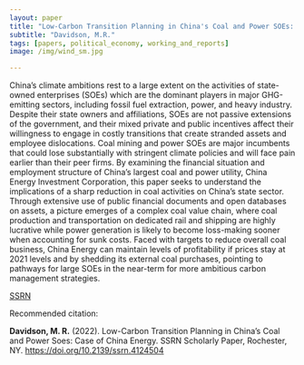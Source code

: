 ```yaml
---
layout: paper
title: "Low-Carbon Transition Planning in China's Coal and Power SOEs: Case of China Energy"
subtitle: "Davidson, M.R."
tags: [papers, political_economy, working_and_reports]
image: /img/wind_sm.jpg

---
```


China’s climate ambitions rest to a large extent on the activities of state-owned enterprises (SOEs) which are the dominant players in major GHG-emitting sectors, including fossil fuel extraction, power, and heavy industry. Despite their state owners and affiliations, SOEs are not passive extensions of the government, and their mixed private and public incentives affect their willingness to engage in costly transitions that create stranded assets and employee dislocations. Coal mining and power SOEs are major incumbents that could lose substantially with stringent climate policies and will face pain earlier than their peer firms. By examining the financial situation and employment structure of China’s largest coal and power utility, China Energy Investment Corporation, this paper seeks to understand the implications of a sharp reduction in coal activities on China’s state sector. Through extensive use of public financial documents and open databases on assets, a picture emerges of a complex coal value chain, where coal production and transportation on dedicated rail and shipping are highly lucrative while power generation is likely to become loss-making sooner when accounting for sunk costs. Faced with targets to reduce overall coal business, China Energy can maintain levels of profitability if prices stay at 2021 levels and by shedding its external coal purchases, pointing to pathways for large SOEs in the near-term for more ambitious carbon management strategies.

[SSRN](https://papers.ssrn.com/sol3/papers.cfm?abstract_id=4124504)

Recommended citation:

**Davidson, M. R.** (2022). Low-Carbon Transition Planning in China’s Coal and Power Soes: Case of China Energy. SSRN Scholarly Paper, Rochester, NY. https://doi.org/10.2139/ssrn.4124504








